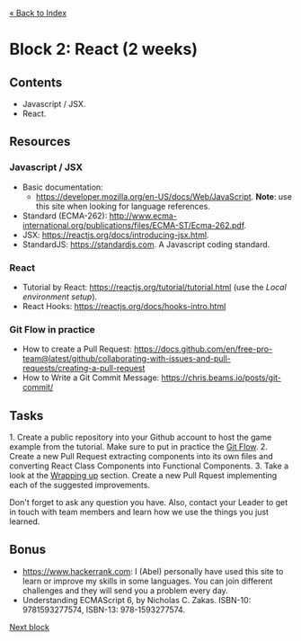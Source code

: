 [« Back to Index](../../README.md)

# Block 2: React (2 weeks)

## Contents

- Javascript / JSX.
- React.

## Resources

### Javascript / JSX

- Basic documentation:
  - https://developer.mozilla.org/en-US/docs/Web/JavaScript. **Note**: use this site when looking for language references.
- Standard (ECMA-262): http://www.ecma-international.org/publications/files/ECMA-ST/Ecma-262.pdf.
- JSX: https://reactjs.org/docs/introducing-jsx.html.
- StandardJS: https://standardjs.com. A Javascript coding standard.

### React

- Tutorial by React: https://reactjs.org/tutorial/tutorial.html (use the *Local environment setup*).
- React Hooks: https://reactjs.org/docs/hooks-intro.html

### Git Flow in practice

- How to create a Pull Request: https://docs.github.com/en/free-pro-team@latest/github/collaborating-with-issues-and-pull-requests/creating-a-pull-request
- How to Write a Git Commit Message: https://chris.beams.io/posts/git-commit/

## Tasks

1. Create a public repository into your Github account to host the game example from the tutorial. Make sure to put in practice the [Git Flow](https://datasift.github.io/gitflow/IntroducingGitFlow.html).
2. Create a new Pull Request extracting components into its own files and converting React Class Components into Functional Components.
3. Take a look at the [Wrapping up](https://reactjs.org/tutorial/tutorial.html#wrapping-up) section. Create a new Pull Rquest implementing each of the suggested improvements.

Don't forget to ask any question you have. Also, contact your Leader to get in touch with team members and learn how we use the things you just learned.

## Bonus

- https://www.hackerrank.com: I (Abel) personally have used this site to learn or improve my skills in some languages. You can join different challenges and they will send you a problem every day.
- Understanding ECMAScript 6, by Nicholas C. Zakas. ISBN-10: 9781593277574, ISBN-13: 978-1593277574.

[Next block](../block-3/index.md)
